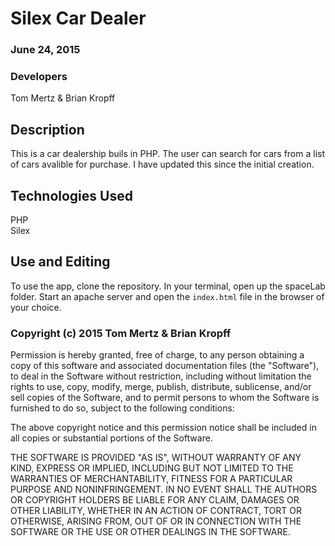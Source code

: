 # Silex Car Dealer

### June 24, 2015


### Developers
Tom Mertz & Brian Kropff


## Description
This is a car dealership buils in PHP. The user can search for cars from a list of cars avalible for purchase. I have updated this since the initial  creation.

## Technologies Used
PHP <br>
Silex


## Use and Editing
To use the app, clone the repository. In your terminal, open up the spaceLab folder. Start an apache server and open the `index.html` file in the browser of your choice.


### Copyright (c) 2015 Tom Mertz & Brian Kropff
Permission is hereby granted, free of charge, to any person obtaining a copy
of this software and associated documentation files (the "Software"), to deal
in the Software without restriction, including without limitation the rights
to use, copy, modify, merge, publish, distribute, sublicense, and/or sell
copies of the Software, and to permit persons to whom the Software is
furnished to do so, subject to the following conditions:

The above copyright notice and this permission notice shall be included in
all copies or substantial portions of the Software.

THE SOFTWARE IS PROVIDED "AS IS", WITHOUT WARRANTY OF ANY KIND, EXPRESS OR
IMPLIED, INCLUDING BUT NOT LIMITED TO THE WARRANTIES OF MERCHANTABILITY,
FITNESS FOR A PARTICULAR PURPOSE AND NONINFRINGEMENT. IN NO EVENT SHALL THE
AUTHORS OR COPYRIGHT HOLDERS BE LIABLE FOR ANY CLAIM, DAMAGES OR OTHER
LIABILITY, WHETHER IN AN ACTION OF CONTRACT, TORT OR OTHERWISE, ARISING FROM,
OUT OF OR IN CONNECTION WITH THE SOFTWARE OR THE USE OR OTHER DEALINGS IN
THE SOFTWARE.
